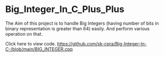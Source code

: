 # Big_Integer_In_C_Plus_Plus

The Aim of this project is to handle Big Integers (having number of bits in binary representation is greater than 64) easily. And perform various operation on that.


Click here to view code.   https://github.com/sk-cpra/Big-Integer-In-C-/blob/main/BIG_INTEGER.cpp

 
 
